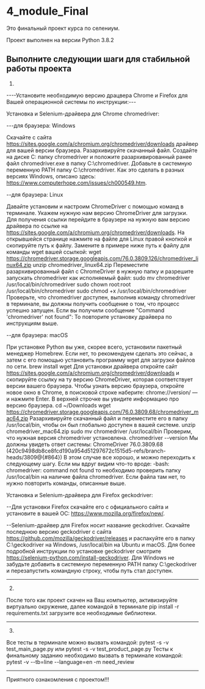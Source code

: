 # 4_module_Final
Это финальный проект курса по селениум.

Проект выполнен на версии Python 3.8.2

Выполните следующии шаги для стабильной работы проекта
---------------------------------------------------------------------------------------------------------------------------------------------------------------------------------
1.
----Установите необходимую версию драцвера Chrome и Firefox для Вашей операционной системы по инструкции:---

Установка и Selenium-драйвера для Chrome chromedriver:

---для браузера: Windows

Скачайте с сайта https://sites.google.com/a/chromium.org/chromedriver/downloads драйвер для вашей версии браузера. Разархивируйте скачанный файл.
Создайте на диске C: папку chromedriver и положите разархивированный ранее файл chromedriver.exe в папку C:\chromedriver.
Добавьте в системную переменную PATH папку C:\chromedriver. Как это сделать в разных версиях Windows, описано здесь: https://www.computerhope.com/issues/ch000549.htm.

--для браузера: Linux

Давайте установим и настроим ChromeDriver с помощью команд в терминале. Укажем нужную нам версию ChromeDriver для загрузки. Для получения ссылки перейдите в браузере на нужную вам версию драйвера по ссылке на https://sites.google.com/a/chromium.org/chromedriver/downloads. На открывшейся странице нажмите на файле для Linux правой кнопкой и скопируйте путь к файлу. Замените в примере ниже путь к файлу для команды wget вашей ссылкой:
wget https://chromedriver.storage.googleapis.com/76.0.3809.126/chromedriver_linux64.zip
unzip chromedriver_linux64.zip
Переместите разархивированный файл с СhromeDriver в нужную папку и разрешите запускать chromedriver как исполняемый файл:
sudo mv chromedriver /usr/local/bin/chromedriver
sudo chown root:root /usr/local/bin/chromedriver
sudo chmod +x /usr/local/bin/chromedriver
Проверьте, что chromedriver доступен, выполнив команду chromedriver в терминале, вы должны получить сообщение о том, что процесс успешно запущен.
Если вы получили сообщение "Command 'chromedriver' not found": 
То повторите установку драйвера по инструкциям выше.

--для браузера: macOS

При установке Python вы уже, скорее всего, установили пакетный менеджер Homebrew. Если нет, то рекомендуем сделать это сейчас, а затем с его помощью установить программу wget для загрузки файлов по сети.
brew install wget
Для установки драйвера откройте сайт https://sites.google.com/a/chromium.org/chromedriver/downloads и скопируйте ссылку на ту версию ChromeDriver, которая соответствует версии вашего браузера. Чтобы узнать версию браузера, откройте новое окно в Chrome, в поисковой строке наберите: chrome://version/ — и нажмите Enter. В верхней строчке вы увидите информацию про версию браузера.
cd ~/Downloads
wget https://chromedriver.storage.googleapis.com/76.0.3809.68/chromedriver_mac64.zip
Разархивируйте скачанный файл и переместите его в папку /usr/local/bin, чтобы он был глобально доступен в вашей системе.
unzip chromedriver_mac64.zip
sudo mv chromedriver /usr/local/bin
Проверим, что нужная версия chromedriver установлена.
chromedriver --version
Мы должны увидеть ответ системы:
ChromeDriver 76.0.3809.68 (420c9498db8ce8fcd190a954d51297672c1515d5-refs/branch-heads/3809@{#864})
В этом случае все хорошо, и можно переходить к следующему шагу.
Если мы вдруг видим что-то вроде:
-bash: chromedriver: command not found
то необходимо проверить папку /usr/local/bin на наличие файла chromedriver. Если файла там нет, то нужно повторить команды, описанные выше.


Установка и Selenium-драйвера для Firefox geckodriver:

--Для установки Firefox скачайте его с официального сайта и установите в вашей ОС: https://www.mozilla.org/firefox/new/.

--Selenium-драйвер для Firefox носит название geckodriver. Скачайте последнюю версию geckodriver с сайта https://github.com/mozilla/geckodriver/releases и распакуйте его в папку C:\geckodriver на Windows, /usr/local/bin на Ubuntu и macOS. Для более подробной инструкции по установке geckodriver смотрите https://selenium-python.com/install-geckodriver. Для Windows не забудьте добавить в системную переменную PATH папку C:\geckodriver и перезапустить командную строку, чтобы путь стал доступен.

---------------------------------------------------------------------------------------------------------------------------------------------------------------------------------
2.
После того как проект скачен на Ваш компьютер, активизируйте виртуально окружение, далее командой в терминале pip install -r requirements.txt
загрузите все необходимые библиотеки.

---------------------------------------------------------------------------------------------------------------------------------------------------------------------------------
3.
Все тесты в терминале можно вызвать командой: pytest -s -v test_main_page.py или pytest -s -v test_product_page.py
Тесты к финальному заданию необходимо вызвать в терминале командой: pytest -v --tb=line --language=en -m need_review

---------------------------------------------------------------------------------------------------------------------------------------------------------------------------------

Приятного ознакомления с проектом!!!
